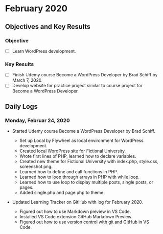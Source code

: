 # February 2020

## Objectives and Key Results

### Objective
- [ ] Learn WordPress development.

### Key Results
- [ ] Finish Udemy course Become a WordPress Developer by Brad Schiff by March 7, 2020.
- [ ] Develop website for practice project similar to course project for Become a WordPress Developer.

## Daily Logs

### Monday, Februar 24, 2020
- Started Udemy course Become a WordPress Developer by Brad Schiff.
  - Set up Local by Flywheel as local environment for WordPress development.
  - Created local WordPress site for Fictional University.
  - Wrote first lines of PHP, learned how to declare variables.
  - Created new theme for Fictional University with index.php, style.css, screenshot.png.
  - Learned how to define and call functions in PHP.
  - Learned how to loop through arrays in PHP with while loop.
  - Learned how to use loop to display multiple posts, single posts, or pages.
  - Added single.php and page.php to theme.

- Updated Learning Tracker on GitHub with log for February 2020.
  - Figured out how to use Markdown preview in VS Code.
  - Installed VS Code extension GitHub Markdown Preview.
  - Figured out how to use version control with git and GitHub in VS Code.